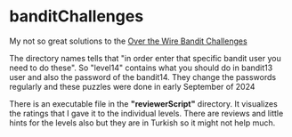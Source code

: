 # banditChallenges
My not so great solutions to the [Over the Wire Bandit Challenges](https://overthewire.org/wargames/bandit/)

The directory names tells that "in order enter that specific bandit user you need to do these". So "level14" contains what you should do in bandit13 user and also the password of the bandit14. They change the passwords regularly and these puzzles were done in early September of 2024

There is an executable file in the **"reviewerScript"** directory. It visualizes the ratings that I gave it to the individual levels. There are reviews and little hints for the levels also but they are in Turkish so it might not help much. 
